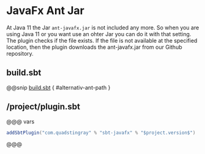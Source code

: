 # JavaFx Ant Jar
At Java 11 the Jar `ant-javafx.jar` is not included any more. So when you are using Java 11 or you want use an ohter Jar you can do it with that setting.
The plugin checks if the file exists. If the file is not available at the specified location, then the plugin downloads the ant-javafx.jar from our Github repository.

## build.sbt
@@snip [build.sbt](../../../sbt-test/mac/antjar-change/build.sbt) { #alternativ-ant-path }

## /project/plugin.sbt
@@@ vars
```sbt
addSbtPlugin("com.quadstingray" % "sbt-javafx" % "$project.version$")
```
@@@
